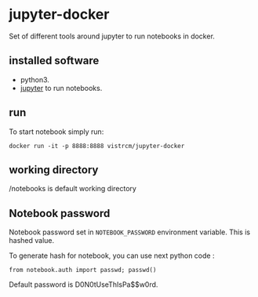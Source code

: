 # jupyter-docker
Set of different tools around jupyter to run notebooks in docker.

## installed software
* python3.
* [jupyter](http://jupyter.org) to run notebooks.

## run
To start notebook simply run:
```
docker run -it -p 8888:8888 vistrcm/jupyter-docker
```
## working directory
/notebooks is default working directory

## Notebook password
Notebook password set in `NOTEBOOK_PASSWORD` environment variable. This is hashed value.

To generate hash for notebook, you can use next python code :
```
from notebook.auth import passwd; passwd()
```

Default password is D0N0tUseThIsPa$$w0rd.
